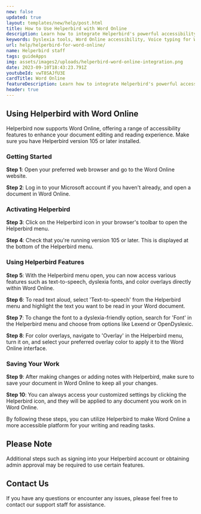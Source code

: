 ```yaml
---
new: false
updated: true
layout: templates/new/help/post.html
title: How to Use Helperbird with Word Online
description: Learn how to integrate Helperbird's powerful accessibility tools with Word Online to make document editing and reading more accessible.
keywords: Dyslexia tools, Word Online accessibility, Voice typing for Word, Text to speech for Word, Dyslexia fonts for Word, Helperbird for Edge, Helperbird for Firefox, Helperbird for Chrome, Lexend for Word, OpenDyslexic for Word
url: help/helperbird-for-word-online/
name: Helperbird staff
tags: guideApps
img: assets/images2/uploads/helperbird-word-online-integration.png
date: 2023-09-10T18:43:23.791Z
youtubeId: vwT8SAJfU3E
cardTitle: Word Online
featureDescription: Learn how to integrate Helperbird's powerful accessibility tools with Word Online. Our step-by-step guide makes it easy to enhance your document editing and reading experience, with features like dyslexia fonts, text to speech, and more.
header: true
---
```


## Using Helperbird with Word Online

Helperbird now supports Word Online, offering a range of accessibility features to enhance your document editing and reading experience. Make sure you have Helperbird version 105 or later installed.

### Getting Started

**Step 1**: Open your preferred web browser and go to the Word Online website.

**Step 2**: Log in to your Microsoft account if you haven't already, and open a document in Word Online.

### Activating Helperbird

**Step 3**: Click on the Helperbird icon in your browser's toolbar to open the Helperbird menu.

**Step 4**: Check that you're running version 105 or later. This is displayed at the bottom of the Helperbird menu.

### Using Helperbird Features

**Step 5**: With the Helperbird menu open, you can now access various features such as text-to-speech, dyslexia fonts, and color overlays directly within Word Online.

**Step 6**: To read text aloud, select 'Text-to-speech' from the Helperbird menu and highlight the text you want to be read in your Word document.

**Step 7**: To change the font to a dyslexia-friendly option, search for 'Font' in the Helperbird menu and choose from options like Lexend or OpenDyslexic.

**Step 8**: For color overlays, navigate to 'Overlay' in the Helperbird menu, turn it on, and select your preferred overlay color to apply it to the Word Online interface.

### Saving Your Work

**Step 9**: After making changes or adding notes with Helperbird, make sure to save your document in Word Online to keep all your changes.

**Step 10**: You can always access your customized settings by clicking the Helperbird icon, and they will be applied to any document you work on in Word Online.

By following these steps, you can utilize Helperbird to make Word Online a more accessible platform for your writing and reading tasks.


## Please Note

Additional steps such as signing into your Helperbird account or obtaining admin approval may be required to use certain features.



## Contact Us

If you have any questions or encounter any issues, please feel free to contact our support staff for assistance.
